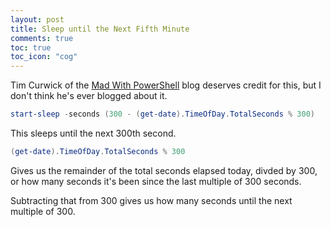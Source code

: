 ```yaml
---
layout: post
title: Sleep until the Next Fifth Minute
comments: true
toc: true
toc_icon: "cog"
---
```


Tim Curwick of the [Mad With PowerShell](https://www.madwithpowershell.com/) blog deserves credit for this, but I don't think he's ever blogged about it.

```PowerShell
start-sleep -seconds (300 - (get-date).TimeOfDay.TotalSeconds % 300)
```

This sleeps until the next 300th second.

```PowerShell
(get-date).TimeOfDay.TotalSeconds % 300
```
Gives us the remainder of the total seconds elapsed today, divded by 300, or how many seconds it's been since the last multiple of 300 seconds.

Subtracting that from 300 gives us how many seconds until the next multiple of 300.
